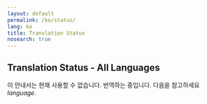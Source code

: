 ```yaml
---
layout: default
permalink: /ko/status/
lang: ko
title: Translation Status
nosearch: true
---
```


## Translation Status - All Languages


이 안내서는 현재 사용할 수 없습니다. 번역하는 중입니다. 다음을 참고하세요 *language*. 
